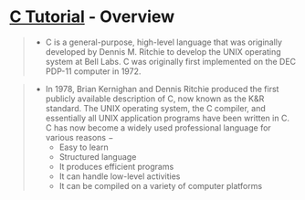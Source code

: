 # [C Tutorial](https://www.tutorialspoint.com/cprogramming/c_overview.htm) - Overview
> - C is a general-purpose, high-level language that was originally developed by Dennis M. 
Ritchie to develop the UNIX operating system at Bell Labs. 
C was originally first implemented on the DEC PDP-11 computer in 1972.

> - In 1978, Brian Kernighan and Dennis Ritchie produced the first publicly available description of C, now known as the K&R standard.
The UNIX operating system, the C compiler, and essentially all UNIX application programs have been written in C. 
C has now become a widely used professional language for various reasons −
>   - Easy to learn
>   - Structured language
>   - It produces efficient programs
>   - It can handle low-level activities
>   - It can be compiled on a variety of computer platforms
